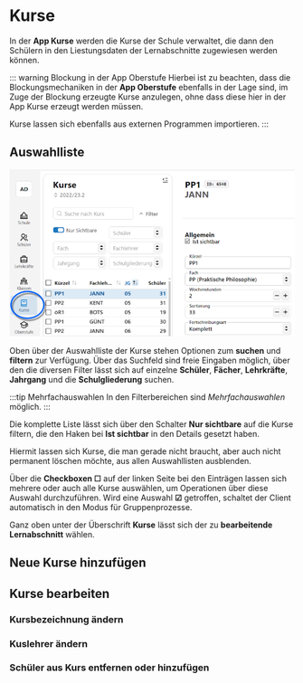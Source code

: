 # Kurse

In der **App Kurse** werden die Kurse der Schule verwaltet, die dann den Schülern in den Liestungsdaten der Lernabschnitte zugewiesen werden können.

::: warning Blockung in der App Oberstufe
Hierbei ist zu beachten, dass die Blockungsmechaniken in der **App Oberstufe** ebenfalls in der Lage sind, im Zuge der Blockung erzeugte Kurse anzulegen, ohne dass diese hier in der App Kurse erzeugt werden müssen.

Kurse lassen sich ebenfalls aus externen Programmen importieren.
:::

## Auswahlliste

![App Kurse mit der Auswahlliste und den Details](./graphics/svws_kurse_uebersicht.png "Wählen und konfigurieren Sie Kurse über die zugehörige App.")

Oben über der Auswahlliste der Kurse stehen Optionen zum **suchen** und **filtern** zur Verfügung. Über das Suchfeld sind freie Eingaben möglich, über den die diversen Filter lässt sich auf einzelne **Schüler**, **Fächer**, **Lehrkräfte**, **Jahrgang** und die **Schulgliederung** suchen.

:::tip Mehrfachauswahlen
In den Filterbereichen sind *Mehrfachauswahlen* möglich.
:::

Die komplette Liste lässt sich über den Schalter **Nur sichtbare** auf die Kurse filtern, die den Haken bei **Ist sichtbar** in den Details gesetzt haben.

Hiermit lassen sich Kurse, die man gerade nicht braucht, aber auch nicht permanent löschen möchte, aus allen Auswahllisten ausblenden.

Über die **Checkboxen ☐** auf der linken Seite bei den Einträgen lassen sich mehrere oder auch alle Kurse auswählen, um Operationen über diese Auswahl durchzuführen. Wird eine Auswahl **☑** getroffen, schaltet der Client automatisch in den Modus für Gruppenprozesse.

Ganz oben unter der Überschrift **Kurse** lässt sich der zu **bearbeitende Lernabschnitt** wählen.

## Neue Kurse hinzufügen



## Kurse bearbeiten

### Kursbezeichnung ändern 

### Kuslehrer ändern

### Schüler aus Kurs entfernen oder hinzufügen





